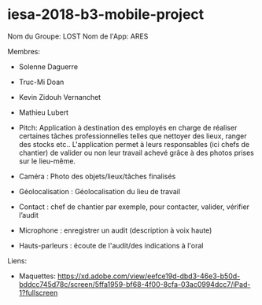 # iesa-2018-b3-mobile-project

Nom du Groupe: LOST
Nom de l'App: ARES

Membres: 
- Solenne Daguerre 
- Truc-Mi Doan
- Kevin Zidouh Vernanchet
- Mathieu Lubert

- Pitch: 
Application à destination des employés en charge de réaliser certaines tâches professionnelles telles que nettoyer des lieux, ranger des stocks etc.. L'application permet à leurs responsables (ici chefs de chantier) de valider ou non leur travail achevé grâce à des photos prises sur le lieu-même. 

- Caméra : Photo des objets/lieux/tâches finalisés

- Géolocalisation : Géolocalisation du lieu de travail

- Contact : chef de chantier par exemple, pour contacter, valider, vérifier l’audit

- Microphone : enregistrer un audit (description à voix haute)

- Hauts-parleurs : écoute de l'audit/des indications à l'oral


Liens: 
- Maquettes: https://xd.adobe.com/view/eefce19d-dbd3-46e3-b50d-bddcc745d78c/screen/5ffa1959-bf68-4f00-8cfa-03ac0994dcc7/iPad-1?fullscreen
